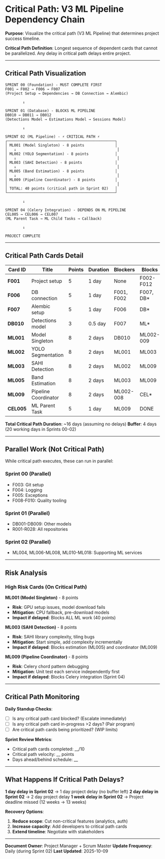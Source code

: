 # Critical Path: V3 ML Pipeline Dependency Chain

**Purpose**: Visualize the critical path (V3 ML Pipeline) that determines project success timeline.

**Critical Path Definition**: Longest sequence of dependent cards that cannot be parallelized. Any delay in critical path delays entire project.

---

## Critical Path Visualization

```
SPRINT 00 (Foundation) - MUST COMPLETE FIRST
F001 → F002 → F006 → F007
(Project Setup → Dependencies → DB Connection → Alembic)

        ↓

SPRINT 01 (Database) - BLOCKS ML PIPELINE
DB010 → DB011 → DB012
(Detections Model → Estimations Model → Sessions Model)

        ↓

SPRINT 02 (ML Pipeline) - ⚡ CRITICAL PATH ⚡
┌─────────────────────────────────────────────────┐
│ ML001 (Model Singleton) - 8 points              │
│   ↓                                              │
│ ML002 (YOLO Segmentation) - 8 points            │
│   ↓                                              │
│ ML003 (SAHI Detection) - 8 points               │
│   ↓                                              │
│ ML005 (Band Estimation) - 8 points              │
│   ↓                                              │
│ ML009 (Pipeline Coordinator) - 8 points         │
│                                                  │
│ TOTAL: 40 points (critical path in Sprint 02)   │
└─────────────────────────────────────────────────┘

        ↓

SPRINT 04 (Celery Integration) - DEPENDS ON ML PIPELINE
CEL005 → CEL006 → CEL007
(ML Parent Task → ML Child Tasks → Callback)

        ↓

PROJECT COMPLETE
```

---

## Critical Path Cards Detail

| Card ID | Title | Points | Duration | Blockers | Blocks |
|---------|-------|--------|----------|----------|--------|
| **F001** | Project setup | 5 | 1 day | None | F002-F012 |
| **F006** | DB connection | 5 | 1 day | F001, F002 | F007, DB* |
| **F007** | Alembic setup | 5 | 1 day | F006 | DB* |
| **DB010** | Detections model | 3 | 0.5 day | F007 | ML* |
| **ML001** | Model Singleton | 8 | 2 days | DB010 | ML002-009 |
| **ML002** | YOLO Segmentation | 8 | 2 days | ML001 | ML003 |
| **ML003** | SAHI Detection | 8 | 2 days | ML002 | ML009 |
| **ML005** | Band Estimation | 8 | 2 days | ML003 | ML009 |
| **ML009** | Pipeline Coordinator | 8 | 2 days | ML002-008 | CEL* |
| **CEL005** | ML Parent Task | 5 | 1 day | ML009 | DONE |

**Total Critical Path Duration**: ~16 days (assuming no delays)
**Buffer**: 4 days (20 working days in Sprints 00-02)

---

## Parallel Work (Not Critical Path)

While critical path executes, these can run in parallel:

### Sprint 00 (Parallel)
- F003: Git setup
- F004: Logging
- F005: Exceptions
- F008-F010: Quality tooling

### Sprint 01 (Parallel)
- DB001-DB009: Other models
- R001-R028: All repositories

### Sprint 02 (Parallel)
- ML004, ML006-ML008, ML010-ML018: Supporting ML services

---

## Risk Analysis

### High Risk Cards (On Critical Path)

**ML001 (Model Singleton)** - 8 points
- **Risk**: GPU setup issues, model download fails
- **Mitigation**: CPU fallback, pre-download models
- **Impact if delayed**: Blocks ALL ML work (40 points)

**ML003 (SAHI Detection)** - 8 points
- **Risk**: SAHI library complexity, tiling bugs
- **Mitigation**: Start simple, add complexity incrementally
- **Impact if delayed**: Blocks estimation (ML005) and coordinator (ML009)

**ML009 (Pipeline Coordinator)** - 8 points
- **Risk**: Celery chord pattern debugging
- **Mitigation**: Unit test each service independently first
- **Impact if delayed**: Blocks Celery integration (Sprint 04)

---

## Critical Path Monitoring

**Daily Standup Checks**:
- [ ] Is any critical path card blocked? (Escalate immediately)
- [ ] Is any critical path card in-progress >2 days? (Pair program)
- [ ] Are critical path cards being prioritized? (WIP limits)

**Sprint Review Metrics**:
- Critical path cards completed: __/10
- Critical path velocity: __ points
- Days ahead/behind schedule: __

---

## What Happens If Critical Path Delays?

**1 day delay in Sprint 02** → 1 day project delay (no buffer left)
**2 day delay in Sprint 02** → 2 day project delay
**1 week delay in Sprint 02** → Project deadline missed (12 weeks → 13 weeks)

**Recovery Options**:
1. **Reduce scope**: Cut non-critical features (analytics, auth)
2. **Increase capacity**: Add developers to critical path cards
3. **Extend timeline**: Negotiate with stakeholders

---

**Document Owner**: Project Manager + Scrum Master
**Update Frequency**: Daily (during Sprint 02)
**Last Updated**: 2025-10-09
